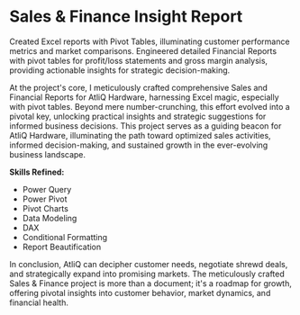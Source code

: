 # Sales & Finance Insight Report
Created Excel reports with Pivot Tables, illuminating customer performance metrics and market comparisons. Engineered detailed Financial Reports with pivot tables for profit/loss statements and gross margin analysis, providing actionable insights for strategic decision-making.

At the project's core, I meticulously crafted comprehensive Sales and Financial Reports for AtliQ Hardware, harnessing Excel magic, especially with pivot tables. Beyond mere number-crunching, this effort evolved into a pivotal key, unlocking practical insights and strategic suggestions for informed business decisions. This project serves as a guiding beacon for AtliQ Hardware, illuminating the path toward optimized sales activities, informed decision-making, and sustained growth in the ever-evolving business landscape.

**Skills Refined:**
- Power Query
- Power Pivot
- Pivot Charts
- Data Modeling
- DAX
- Conditional Formatting
- Report Beautification

In conclusion, AtliQ can decipher customer needs, negotiate shrewd deals, and strategically expand into promising markets. The meticulously crafted Sales & Finance project is more than a document; it's a roadmap for growth, offering pivotal insights into customer behavior, market dynamics, and financial health.

